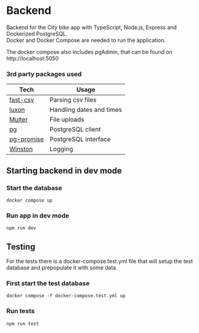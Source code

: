 # Backend

Backend for the City bike app with TypeScript, Node.js, Express and Dockerized PostgreSQL. <br />
Docker and Docker Compose are needed to run the application.

The docker compose also includes pgAdmin, that can be found on http://localhost:5050

### 3rd party packages used

| Tech                                                   | Usage                    |
| ------------------------------------------------------ | ------------------------ |
| [fast-csv](https://www.npmjs.com/package/fast-csv)     | Parsing csv files        |
| [luxon](https://www.npmjs.com/package/luxon)           | Handling dates and times |
| [Multer](https://www.npmjs.com/package/multer)         | File uploads             |
| [pg](https://www.npmjs.com/package/pg)                 | PostgreSQL client        |
| [pg-promise](https://www.npmjs.com/package/pg-promise) | PostgreSQL interface     |
| [Winston](https://www.npmjs.com/package/winston)       | Logging                  |

## Starting backend in dev mode

### Start the database

```
docker compose up
```

### Run app in dev mode

```
npm run dev
```

## Testing

For the tests there is a docker-compose.test.yml file that will setup the test database and prepopulate it with some data.

### First start the test database

```
docker compose -f docker-compose.test.yml up
```

### Run tests

```
npm run test
```
